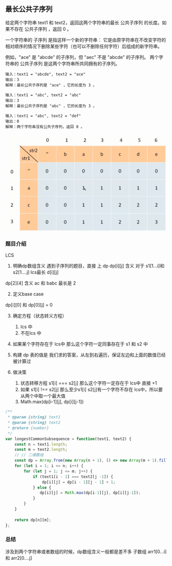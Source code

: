 ## 最长公共子序列

给定两个字符串 text1 和 text2，返回这两个字符串的最长 公共子序列 的长度。如果不存在 公共子序列 ，返回 0 。

一个字符串的 子序列 是指这样一个新的字符串：
它是由原字符串在不改变字符的相对顺序的情况下删除某些字符（也可以不删除任何字符）后组成的新字符串。

例如，"ace" 是 "abcde" 的子序列，但 "aec" 不是 "abcde" 的子序列。
两个字符串的 公共子序列 是这两个字符串所共同拥有的子序列。

```
输入：text1 = "abcde", text2 = "ace" 
输出：3  
解释：最长公共子序列是 "ace" ，它的长度为 3 。
```


```
输入：text1 = "abc", text2 = "abc"
输出：3
解释：最长公共子序列是 "abc" ，它的长度为 3 。
```


```
输入：text1 = "abc", text2 = "def"
输出：0
解释：两个字符串没有公共子序列，返回 0 。
```


![img.png](最长公共子序列.png)


### 题目介绍

LCS 

1. 明确dp数组含义
遇到子序列的题目，直接 上 dp
dp[i][j] 含义 对于 s1[1...i]和s2[1....j]  lcs最长 d[i][j]

dp[2][4] 含义 ac 和 babc 最长是 2

2. 定义base case

dp[i][0] 和 dp[0][j] = 0

3. 确定方程（状态转义方程）
   1. lcs 中
   2. 不在lcs 中

4. 如果某个字符存在于 lcs中 那么这个字符一定同事存在于 s1 和 s2 中
5. 构建 dp 表的值是 我们求的答案，从左到右遍历，保证左边和上面的数值已经被计算过
6. 做决策 
   1. 状态转移方程 s1[i] === s2[j] 那么这个字符一定存在于 lcs中 直接 +1
   2. 如果 s1[i] !== s2[j] 那么至少s1[i] s2[j]有一个字符不存在 lcs中，所以要从两个中取一个最大值
   3. Math.max(dp[i-1][j], dp[i][j-1])

```js
/**
 * @param {string} text1
 * @param {string} text2
 * @return {number}
 */
var longestCommonSubsequence = function(text1, text2) {
    const n = text1.length;
    const m = text2.length;
    // // 二维数组
    const dp = Array.from(new Array(n + 1), () => new Array(m + 1).fill(0));
    for (let i = 1; i <= n; i++) {
        for (let j = 1; j <= m; j++) {
            if (text1[i - 1] === text2[j -1]) {
                dp[i][j] = dp[i - 1][j - 1] + 1;
            } else {
               dp[i][j] = Math.max(dp[i-1][j], dp[i][j-1]);
            }
        }
    }
    
    return dp[n][m];
};
```

### 总结

涉及到两个字符串或者数组的时候，dp数组含义一般都是差不多
子数组 arr1[0...i] 和 arr2[0....j]